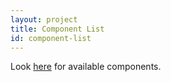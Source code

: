 ```yaml
---
layout: project
title: Component List
id: component-list
---
```


Look [here](https://github.com/oneops/circuit-oneops-1/tree/master/components/cookbooks) for available components.
